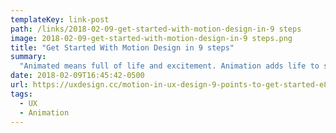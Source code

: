 ```yaml
---
templateKey: link-post
path: /links/2018-02-09-get-started-with-motion-design-in-9 steps
image: 2018-02-09-get-started-with-motion-design-in-9 steps.png
title: "Get Started With Motion Design in 9 steps"
summary:
  "Animated means full of life and excitement. Animation adds life to static things. When it comes to software, it’s not just for delight but for solving problems."
date: 2018-02-09T16:45:42-0500
url: https://uxdesign.cc/motion-in-ux-design-9-points-to-get-started-e891974dc7ee
tags:
  - UX
  - Animation
---
```

